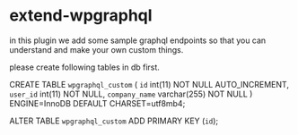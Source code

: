 # extend-wpgraphql

in this plugin we add some sample graphql endpoints so that you can understand and make your own custom things.

please create following tables in db first.

CREATE TABLE `wpgraphql_custom` (
  `id` int(11) NOT NULL AUTO_INCREMENT,
  `user_id` int(11) NOT NULL,
  `company_name` varchar(255) NOT NULL
) ENGINE=InnoDB DEFAULT CHARSET=utf8mb4;

ALTER TABLE `wpgraphql_custom`
  ADD PRIMARY KEY (`id`);

